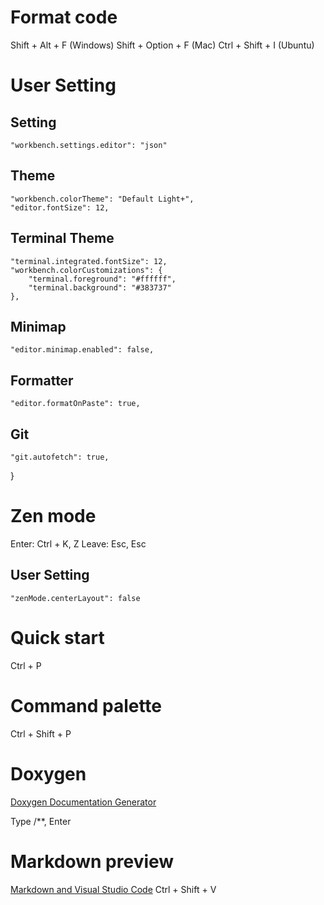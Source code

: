 # Format code
Shift + Alt + F    (Windows)
Shift + Option + F (Mac)
Ctrl + Shift + I   (Ubuntu)



# User Setting
## Setting
    "workbench.settings.editor": "json"

## Theme
    "workbench.colorTheme": "Default Light+",
    "editor.fontSize": 12,

## Terminal Theme
    "terminal.integrated.fontSize": 12,
    "workbench.colorCustomizations": {
        "terminal.foreground": "#ffffff",
        "terminal.background": "#383737"
    },

## Minimap
    "editor.minimap.enabled": false,

## Formatter
    "editor.formatOnPaste": true,

## Git
    "git.autofetch": true,
}



# Zen mode
Enter: Ctrl + K, Z
Leave: Esc, Esc

## User Setting
    "zenMode.centerLayout": false



# Quick start
Ctrl + P



# Command palette
Ctrl + Shift + P



# Doxygen
[Doxygen Documentation Generator](https://marketplace.visualstudio.com/items?itemName=cschlosser.doxdocgen#overview)

Type /**, Enter



# Markdown preview
[Markdown and Visual Studio Code](https://code.visualstudio.com/Docs/languages/markdown)
Ctrl + Shift + V




